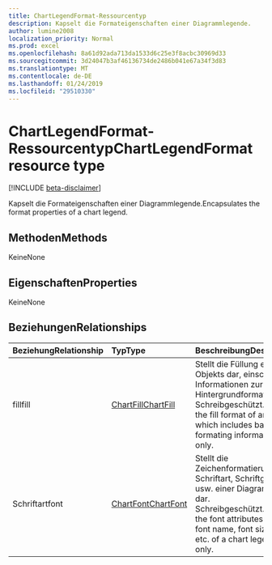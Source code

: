 ```yaml
---
title: ChartLegendFormat-Ressourcentyp
description: Kapselt die Formateigenschaften einer Diagrammlegende.
author: lumine2008
localization_priority: Normal
ms.prod: excel
ms.openlocfilehash: 8a61d92ada713da1533d6c25e3f8acbc30969d33
ms.sourcegitcommit: 3d24047b3af46136734de2486b041e67a34f3d83
ms.translationtype: MT
ms.contentlocale: de-DE
ms.lasthandoff: 01/24/2019
ms.locfileid: "29510330"
---
```

# <a name="chartlegendformat-resource-type"></a><span data-ttu-id="cfc89-103">ChartLegendFormat-Ressourcentyp</span><span class="sxs-lookup"><span data-stu-id="cfc89-103">ChartLegendFormat resource type</span></span>

[!INCLUDE [beta-disclaimer](../../includes/beta-disclaimer.md)]

<span data-ttu-id="cfc89-104">Kapselt die Formateigenschaften einer Diagrammlegende.</span><span class="sxs-lookup"><span data-stu-id="cfc89-104">Encapsulates the format properties of a chart legend.</span></span>


## <a name="methods"></a><span data-ttu-id="cfc89-105">Methoden</span><span class="sxs-lookup"><span data-stu-id="cfc89-105">Methods</span></span>
<span data-ttu-id="cfc89-106">Keine</span><span class="sxs-lookup"><span data-stu-id="cfc89-106">None</span></span>

## <a name="properties"></a><span data-ttu-id="cfc89-107">Eigenschaften</span><span class="sxs-lookup"><span data-stu-id="cfc89-107">Properties</span></span>
<span data-ttu-id="cfc89-108">Keine</span><span class="sxs-lookup"><span data-stu-id="cfc89-108">None</span></span>

## <a name="relationships"></a><span data-ttu-id="cfc89-109">Beziehungen</span><span class="sxs-lookup"><span data-stu-id="cfc89-109">Relationships</span></span>
| <span data-ttu-id="cfc89-110">Beziehung</span><span class="sxs-lookup"><span data-stu-id="cfc89-110">Relationship</span></span> | <span data-ttu-id="cfc89-111">Typ</span><span class="sxs-lookup"><span data-stu-id="cfc89-111">Type</span></span>   |<span data-ttu-id="cfc89-112">Beschreibung</span><span class="sxs-lookup"><span data-stu-id="cfc89-112">Description</span></span>|
|:---------------|:--------|:----------|
|<span data-ttu-id="cfc89-113">fill</span><span class="sxs-lookup"><span data-stu-id="cfc89-113">fill</span></span>|[<span data-ttu-id="cfc89-114">ChartFill</span><span class="sxs-lookup"><span data-stu-id="cfc89-114">ChartFill</span></span>](chartfill.md)|<span data-ttu-id="cfc89-p101">Stellt die Füllung eines Objekts dar, einschließlich Informationen zur Hintergrundformatierung. Schreibgeschützt.</span><span class="sxs-lookup"><span data-stu-id="cfc89-p101">Represents the fill format of an object, which includes background formating information. Read-only.</span></span>|
|<span data-ttu-id="cfc89-117">Schriftart</span><span class="sxs-lookup"><span data-stu-id="cfc89-117">font</span></span>|[<span data-ttu-id="cfc89-118">ChartFont</span><span class="sxs-lookup"><span data-stu-id="cfc89-118">ChartFont</span></span>](chartfont.md)|<span data-ttu-id="cfc89-p102">Stellt die Zeichenformatierung wie Schriftart, Schriftgrad, Farbe usw. einer Diagrammlegende dar. Schreibgeschützt.</span><span class="sxs-lookup"><span data-stu-id="cfc89-p102">Represents the font attributes such as font name, font size, color, etc. of a chart legend. Read-only.</span></span>|

<!-- uuid: 8fcb5dbc-d5aa-4681-8e31-b001d5168d79
2015-10-25 14:57:30 UTC -->
<!--
{
  "type": "#page.annotation",
  "description": "ChartLegendFormat resource",
  "keywords": "",
  "section": "documentation",
  "tocPath": "",
  "suppressions": [
    "Error: /api-reference/beta/resources/chartlegendformat.md:\r\n      Exception processing links.\r\n    System.ArgumentException: Link Definition was null. Link text: !INCLUDE [beta-disclaimer](../../includes/beta-disclaimer.md)\r\n      at ApiDoctor.Validation.DocFile.get_LinkDestinations()\r\n      at ApiDoctor.Validation.DocSet.ValidateLinks(Boolean includeWarnings, String[] relativePathForFiles, IssueLogger issues, Boolean requireFilenameCaseMatch, Boolean printOrphanedFiles)"
  ]
}
-->
